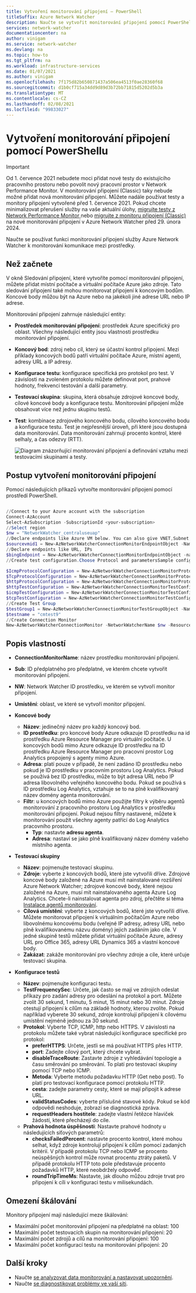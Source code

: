 ```yaml
---
title: Vytvoření monitorování připojení – PowerShell
titleSuffix: Azure Network Watcher
description: Naučte se vytvořit monitorování připojení pomocí PowerShellu.
services: network-watcher
documentationcenter: na
author: vinigam
ms.service: network-watcher
ms.devlang: na
ms.topic: how-to
ms.tgt_pltfrm: na
ms.workload: infrastructure-services
ms.date: 01/07/2021
ms.author: vinigam
ms.openlocfilehash: 7f175d82b650871437a506ea4513f0ae28360f68
ms.sourcegitcommit: d1b0cf715a34dd9d89d3b72bb71815d5202d5b3a
ms.translationtype: MT
ms.contentlocale: cs-CZ
ms.lasthandoff: 02/08/2021
ms.locfileid: "99833027"
---
```

# <a name="create-a-connection-monitor-by-using-powershell"></a>Vytvoření monitorování připojení pomocí PowerShellu

> [!IMPORTANT]
> Od 1. července 2021 nebudete moci přidat nové testy do existujícího pracovního prostoru nebo povolit nový pracovní prostor v Network Performance Monitor. V monitorování připojení (Classic) taky nebude možné přidat nová monitorování připojení. Můžete nadále používat testy a monitory připojení vytvořené před 1. července 2021. Pokud chcete minimalizovat přerušení služby na vaše aktuální úlohy, [migrujte testy z Network Performance Monitor ](migrate-to-connection-monitor-from-network-performance-monitor.md) nebo  [migrujte z monitoru připojení (Classic)](migrate-to-connection-monitor-from-connection-monitor-classic.md) na nové monitorování připojení v Azure Network Watcher před 29. února 2024.


Naučte se používat funkci monitorování připojení služby Azure Network Watcher k monitorování komunikace mezi prostředky.


## <a name="before-you-begin"></a>Než začnete

V okně Sledování připojení, které vytvoříte pomocí monitorování připojení, můžete přidat místní počítače a virtuální počítače Azure jako zdroje. Tato sledování připojení také mohou monitorovat připojení k koncovým bodům. Koncové body můžou být na Azure nebo na jakékoli jiné adrese URL nebo IP adrese.

Monitorování připojení zahrnuje následující entity:

* **Prostředek monitorování připojení**: prostředek Azure specifický pro oblast. Všechny následující entity jsou vlastnosti prostředku monitorování připojení.
* **Koncový bod**: zdroj nebo cíl, který se účastní kontrol připojení. Mezi příklady koncových bodů patří virtuální počítače Azure, místní agenti, adresy URL a IP adresy.
* **Konfigurace testu**: konfigurace specifická pro protokol pro test. V závislosti na zvoleném protokolu můžete definovat port, prahové hodnoty, frekvenci testování a další parametry.
* **Testovací skupina**: skupina, která obsahuje zdrojové koncové body, cílové koncové body a konfigurace testu. Monitorování připojení může obsahovat více než jednu skupinu testů.
* **Test**: kombinace zdrojového koncového bodu, cílového koncového bodu a konfigurace testu. Test je nejpřesnější úroveň, při které jsou dostupná data monitorování. Data monitorování zahrnují procento kontrol, které selhaly, a čas odezvy (RTT).

    ![Diagram znázorňující monitorování připojení a definování vztahu mezi testovacími skupinami a testy.](./media/connection-monitor-2-preview/cm-tg-2.png)

## <a name="steps-to-create-a-connection-monitor"></a>Postup vytvoření monitorování připojení

Pomocí následujících příkazů vytvořte monitorování připojení pomocí prostředí PowerShell.

```powershell

//Connect to your Azure account with the subscription
Connect-AzAccount
Select-AzSubscription -SubscriptionId <your-subscription>
//Select region
$nw = "NetworkWatcher_centraluseuap"
//Declare endpoints like Azure VM below. You can also give VNET,Subnet,Log Analytics workspace
$sourcevmid1 = New-AzNetworkWatcherConnectionMonitorEndpointObject -Name MyAzureVm -ResourceID /subscriptions/<your-subscription>/resourceGroups/<your resourceGroup>/providers/Microsoft.Compute/virtualMachines/<vm-name>
//Declare endpoints like URL, IPs
$bingEndpoint = New-AzNetworkWatcherConnectionMonitorEndpointObject -name Bing -Address www.bing.com # Destination URL
//Create test configuration.Choose Protocol and parametersSample configs below.

$IcmpProtocolConfiguration = New-AzNetworkWatcherConnectionMonitorProtocolConfigurationObject -IcmpProtocol
$TcpProtocolConfiguration = New-AzNetworkWatcherConnectionMonitorProtocolConfigurationObject -TcpProtocol -Port 80
$httpProtocolConfiguration = New-AzNetworkWatcherConnectionMonitorProtocolConfigurationObject -HttpProtocol -Port 443 -Method GET -RequestHeader @{Allow = "GET"} -ValidStatusCodeRange 2xx, 300-308 -PreferHTTPS
$httpTestConfiguration = New-AzNetworkWatcherConnectionMonitorTestConfigurationObject -Name http-tc -TestFrequencySec 60 -ProtocolConfiguration $httpProtocolConfiguration -SuccessThresholdChecksFailedPercent 20 -SuccessThresholdRoundTripTimeMs 30
$icmpTestConfiguration = New-AzNetworkWatcherConnectionMonitorTestConfigurationObject -Name icmp-tc -TestFrequencySec 30 -ProtocolConfiguration $icmpProtocolConfiguration -SuccessThresholdChecksFailedPercent 5 -SuccessThresholdRoundTripTimeMs 500
$tcpTestConfiguration = New-AzNetworkWatcherConnectionMonitorTestConfigurationObject -Name tcp-tc -TestFrequencySec 60 -ProtocolConfiguration $TcpProtocolConfiguration -SuccessThresholdChecksFailedPercent 20 -SuccessThresholdRoundTripTimeMs 30
//Create Test Group
$testGroup1 = New-AzNetworkWatcherConnectionMonitorTestGroupObject -Name testGroup1 -TestConfiguration $httpTestConfiguration, $tcpTestConfiguration, $icmpTestConfiguration -Source $sourcevmid1 -Destination $bingEndpoint,
$testname = "cmtest9"
//Create Connection Monitor
New-AzNetworkWatcherConnectionMonitor -NetworkWatcherName $nw -ResourceGroupName NetworkWatcherRG -Name $testname -TestGroup $testGroup1

```

## <a name="description-of-properties"></a>Popis vlastností

* **ConnectionMonitorName**: název prostředku monitorování připojení.

* **Sub**: ID předplatného pro předplatné, ve kterém chcete vytvořit monitorování připojení.

* **NW**: Network Watcher ID prostředku, ve kterém se vytvoří monitor připojení.

* **Umístění**: oblast, ve které se vytvoří monitor připojení.

* **Koncové body**
    * **Název**: jedinečný název pro každý koncový bod.
    * **ID prostředku**: pro koncové body Azure odkazuje ID prostředku na id prostředku Azure Resource Manager pro virtuální počítače. U koncových bodů mimo Azure odkazuje ID prostředku na ID prostředku Azure Resource Manager pro pracovní prostor Log Analytics propojený s agenty mimo Azure.
    * **Adresa**: platí pouze v případě, že není zadáno ID prostředku nebo pokud je ID prostředku v pracovním prostoru Log Analytics. Pokud se používá bez ID prostředku, může to být adresa URL nebo IP adresa libovolného veřejného koncového bodu. Pokud se používá s ID prostředku Log Analytics, vztahuje se to na plně kvalifikovaný název domény agenta monitorování.
    * **Filtr**: u koncových bodů mimo Azure použijte filtry k výběru agentů monitorování z pracovního prostoru Log Analytics v prostředku monitorování připojení. Pokud nejsou filtry nastavené, můžete k monitorování použít všechny agenty patřící do Log Analytics pracovního prostoru.
        * **Typ**: nastavte **adresu agenta**.
        * **Adresa**: nastaví se jako plně kvalifikovaný název domény vašeho místního agenta.

* **Testovací skupiny**
    * **Název**: pojmenujte testovací skupinu.
    * **Zdroje**: vyberte z koncových bodů, které jste vytvořili dříve. Zdrojové koncové body založené na Azure musí mít nainstalované rozšíření Azure Network Watcher; zdrojové koncové body, které nejsou založené na Azure, musí mít nainstalovaného agenta Azure Log Analytics. Chcete-li nainstalovat agenta pro zdroj, přečtěte si téma [Instalace agentů monitorování](./connection-monitor-overview.md#install-monitoring-agents).
    * **Cílová umístění**: vyberte z koncových bodů, které jste vytvořili dříve. Můžete monitorovat připojení k virtuálním počítačům Azure nebo libovolnému koncovému bodu (veřejné IP adresy, adresy URL nebo plně kvalifikovanému názvu domény) jejich zadáním jako cíle. V jedné skupině testů můžete přidat virtuální počítače Azure, adresy URL pro Office 365, adresy URL Dynamics 365 a vlastní koncové body.
    * **Zakázat**: zakáže monitorování pro všechny zdroje a cíle, které určuje testovací skupina.

* **Konfigurace testů**
    * **Název**: pojmenujte konfiguraci testu.
    * **TestFrequencySec**: Určete, jak často se mají ve zdrojích odeslat příkazy pro zadání adresy pro odeslání na protokol a port. Můžete zvolit 30 sekund, 1 minutu, 5 minut, 15 minut nebo 30 minut. Zdroje otestují připojení k cílům na základě hodnoty, kterou zvolíte. Pokud například vyberete 30 sekund, zdroje kontrolují připojení k cílovému umístění nejméně jednou za 30 sekund.
    * **Protokol**: Vyberte TCP, ICMP, http nebo HTTPS. V závislosti na protokolu můžete také vybrat následující konfigurace specifické pro protokol:
        * **preferHTTPS**: Určete, jestli se má používat HTTPS přes HTTP.
        * **port**: Zadejte cílový port, který chcete vybrat.
        * **disableTraceRoute**: Zastavte zdroje z vyhledávání topologie a času směrování po směrování. To platí pro testovací skupiny pomocí TCP nebo ICMP.
        * **Metoda**: Vyberte metodu požadavku HTTP (Get nebo post). To platí pro testovací konfigurace pomocí protokolu HTTP.
        * **cesta**: zadejte parametry cesty, které se mají připojit k adrese URL.
        * **validStatusCodes**: vyberte příslušné stavové kódy. Pokud se kód odpovědi neshoduje, zobrazí se diagnostická zpráva.
        * **requestHeaders hostitele**: zadejte vlastní řetězce hlaviček žádostí, které přecházejí do cíle.
    * **Prahová hodnota úspěšnosti**: Nastavte prahové hodnoty u následujících síťových parametrů:
        * **checksFailedPercent**: nastavte procento kontrol, které mohou selhat, když zdroje kontrolují připojení k cílům pomocí zadaných kritérií. V případě protokolu TCP nebo ICMP se procento neúspěšných kontrol může rovnat procentu ztráty paketů. V případě protokolu HTTP toto pole představuje procento požadavků HTTP, které neobdržely odpověď.
        * **roundTripTimeMs**: Nastavte, jak dlouho můžou zdroje trvat pro připojení k cíli v konfiguraci testu v milisekundách.

## <a name="scale-limits"></a>Omezení škálování

Monitory připojení mají následující meze škálování:

* Maximální počet monitorování připojení na předplatné na oblast: 100
* Maximální počet testovacích skupin na monitorování připojení: 20
* Maximální počet zdrojů a cílů na monitorování připojení: 100
* Maximální počet konfigurací testu na monitorování připojení: 20

## <a name="next-steps"></a>Další kroky

* Naučte [se analyzovat data monitorování a nastavovat upozornění](./connection-monitor-overview.md#analyze-monitoring-data-and-set-alerts).
* Naučte [se diagnostikovat problémy ve vaší síti](./connection-monitor-overview.md#diagnose-issues-in-your-network).
